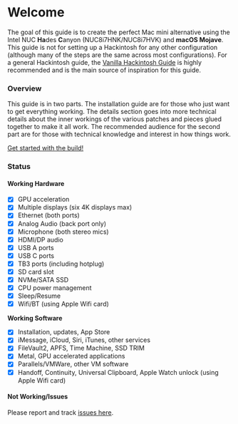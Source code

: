 # Welcome

The goal of this guide is to create the perfect Mac mini alternative using the Intel NUC **Ha**des **C**anyon \(NUC8i7HNK/NUC8i7HVK\) and **macOS Mojave**. This guide is not for setting up a Hackintosh for any other configuration \(although many of the steps are the same across most configurations\). For a general Hackintosh guide, the [Vanilla Hackintosh Guide](https://hackintosh.gitbook.io/-r-hackintosh-vanilla-desktop-guide/) is highly recommended and is the main source of inspiration for this guide.

### Overview

This guide is in two parts. The installation guide are for those who just want to get everything working. The details section goes into more technical details about the inner workings of the various patches and pieces glued together to make it all work. The recommended audience for the second part are for those with technical knowledge and interest in how things work.

[Get started with the build!](installation-guide/getting-started.md)

### Status

#### Working Hardware

* [x] GPU acceleration
* [x] Multiple displays \(six 4K displays max\)
* [x] Ethernet \(both ports\)
* [x] Analog Audio \(back port only\)
* [x] Microphone \(both stereo mics\)
* [x] HDMI/DP audio
* [x] USB A ports
* [x] USB C ports
* [x] TB3 ports \(including hotplug\)
* [x] SD card slot
* [x] NVMe/SATA SSD
* [x] CPU power management
* [x] Sleep/Resume
* [x] Wifi/BT \(using Apple Wifi card\)

**Working Software**

* [x] Installation, updates, App Store
* [x] iMessage, iCloud, Siri, iTunes, other services
* [x] FileVault2, APFS, Time Machine, SSD TRIM
* [x] Metal, GPU accelerated applications
* [x] Parallels/VMWare, other VM software
* [x] Handoff, Continuity, Universal Clipboard, Apple Watch unlock \(using Apple Wifi card\)

#### Not Working/Issues

Please report and track [issues here](https://github.com/osy86/HaC-Mini/issues).

